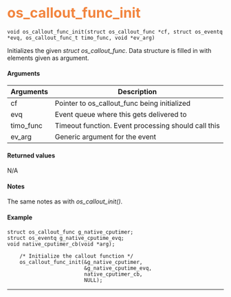 ## <font color="#F2853F" style="font-size:24pt"> os_callout_func_init </font>

```no-highlight
void os_callout_func_init(struct os_callout_func *cf, struct os_eventq *evq, os_callout_func_t timo_func, void *ev_arg)
```

Initializes the given *struct os_callout_func*. Data structure is filled in with elements given as argument.


#### Arguments

| Arguments | Description |
|-----------|-------------|
| cf | Pointer to os_callout_func being initialized |
| evq | Event queue where this gets delivered to |
| timo_func | Timeout function. Event processing should call this |
| ev_arg | Generic argument for the event |

#### Returned values

N/A

#### Notes

The same notes as with *os_callout_init()*.

#### Example

<Add text to set up the context for the example here>

```no-highlight
struct os_callout_func g_native_cputimer;
struct os_eventq g_native_cputime_evq;
void native_cputimer_cb(void *arg);

    /* Initialize the callout function */
    os_callout_func_init(&g_native_cputimer,
                         &g_native_cputime_evq,
                         native_cputimer_cb,
                         NULL);

```


---------------------
